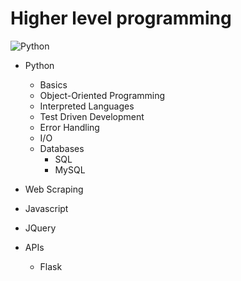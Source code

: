 Higher level programming
============
![Python](https://upload.wikimedia.org/wikipedia/commons/thumb/0/0a/Python.svg/500px-Python.svg.png)

-   Python
    -   Basics
    -   Object-Oriented Programming
    -   Interpreted Languages
    -   Test Driven Development
    -   Error Handling
    -   I/O
    -   Databases
        -   SQL
        -   MySQL

-   Web Scraping
-   Javascript
-   JQuery
-   APIs
    -   Flask
